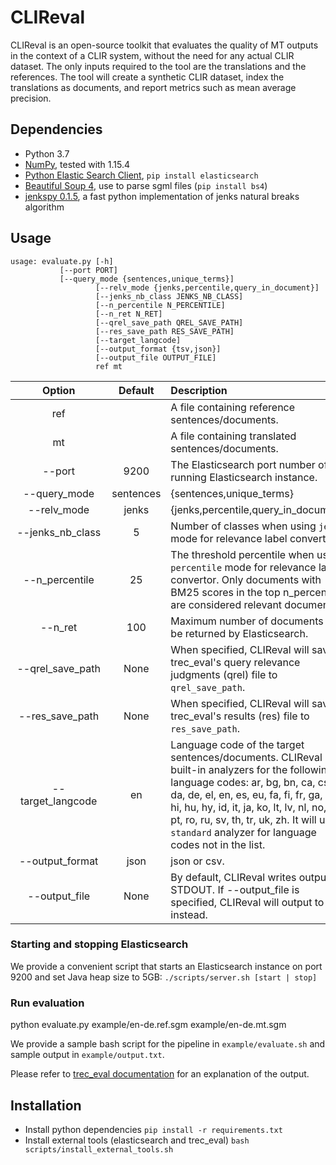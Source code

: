 
# CLIReval


CLIReval is an open-source toolkit that evaluates the quality of MT outputs in the context of a CLIR system, without the need for any actual CLIR dataset. The only inputs required to the tool are the translations and the references. The tool will create a synthetic CLIR dataset, index the translations as documents, and report metrics such as mean average precision.

## Dependencies
* Python 3.7
* [NumPy](http://www.numpy.org/), tested with 1.15.4
* [Python Elastic Search Client](https://elasticsearch-py.readthedocs.io/en/master/), `pip install elasticsearch`
* [Beautiful Soup 4](https://www.crummy.com/software/BeautifulSoup/bs4/doc/), use to parse sgml files (`pip install bs4`)
* [jenkspy 0.1.5](https://github.com/mthh/jenkspy), a fast python implementation of jenks natural breaks algorithm

## Usage
```
usage: evaluate.py [-h] 
		   [--port PORT] 
		   [--query_mode {sentences,unique_terms}]
                   [--relv_mode {jenks,percentile,query_in_document}]
                   [--jenks_nb_class JENKS_NB_CLASS]
                   [--n_percentile N_PERCENTILE] 
                   [--n_ret N_RET]
                   [--qrel_save_path QREL_SAVE_PATH]
                   [--res_save_path RES_SAVE_PATH]
                   [--target_langcode]
                   [--output_format {tsv,json}]
                   [--output_file OUTPUT_FILE]
                   ref mt
```             

|&nbsp;&nbsp;&nbsp;&nbsp;&nbsp;&nbsp;&nbsp;&nbsp;&nbsp;&nbsp;Option&nbsp;&nbsp;&nbsp;&nbsp;&nbsp;&nbsp;&nbsp;&nbsp;&nbsp;&nbsp;|Default|Description|
|:--:|:-------------:|:-----|
| ref|  | A file containing reference sentences/documents. |
| mt |  | A file containing translated sentences/documents. |
| \-\-port | 9200 |The Elasticsearch port number of a running Elasticsearch instance.|
| \-\-query_mode | sentences | {sentences,unique_terms}|
| \-\-relv_mode | jenks | {jenks,percentile,query_in_document}|
| \-\-jenks_nb_class | 5 |Number of classes when using `jenks` mode for relevance label converter. |
| \-\-n_percentile | 25 |The threshold percentile when using `percentile` mode for relevance label convertor. Only documents with BM25 scores in the top n_percentile are considered relevant documents. |
| \-\-n_ret | 100 | Maximum number of documents to be returned by Elasticsearch. |
| \-\-qrel_save_path | None | When specified, CLIReval will save trec_eval's query relevance judgments (qrel) file to `qrel_save_path`.  |
| \-\-res_save_path | None | When specified, CLIReval will save trec_eval's results (res) file to `res_save_path`.|
| \-\-target_langcode| en | Language code of the target sentences/documents. CLIReval has built-in analyzers for the following language codes: ar, bg, bn, ca, cs, da, de, el, en, es, eu, fa, fi, fr, ga, gl, hi, hu, hy, id, it, ja, ko, lt, lv, nl, no, pl, pt, ro, ru, sv, th, tr, uk, zh. It will use `standard` analyzer for language codes not in the list.|
| \-\-output_format | json | json or csv.|
| \-\-output_file | None | By default, CLIReval writes output to STDOUT. If \-\-output_file is specified, CLIReval will output to file instead. |
### Starting and stopping Elasticsearch
We provide a convenient script that starts an Elasticsearch instance on port 9200 and set Java heap size to 5GB:
`./scripts/server.sh [start | stop]`

### Run evaluation
python evaluate.py example/en-de.ref.sgm example/en-de.mt.sgm

We provide a sample bash script for the pipeline in `example/evaluate.sh` and sample output in 
`example/output.txt`. 

Please refer to [trec_eval documentation](https://w-nlpir.nist.gov/projects/trecvid/trecvid.tools/trec_eval_video/A.README) for an explanation of the output.

## Installation
* Install python dependencies  `pip install -r requirements.txt`
* Install external tools (elasticsearch and trec_eval) `bash scripts/install_external_tools.sh`
